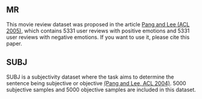 ## MR
This movie review dataset was proposed in the article [Pang and Lee (ACL 2005)](http://www.aclweb.org/anthology/P/P05/P05-1015.pdf), which contains 5331 user reviews with positive emotions and 5331 user reviews with negative emotions. If you want to use it, please cite this paper.

## SUBJ
SUBJ is a subjectivity dataset where the task aims to determine the sentence being subjective or objective [(Pang and Lee, ACL 2004)](http://www.aclweb.org/anthology/P04-1035.pdf). 5000 subjective samples and 5000 objective samples are included in this dataset.

